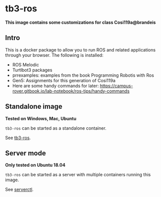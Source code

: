 # tb3-ros

**This image contains some customizations for class Cosi119a@brandeis**

## Intro

This is a docker package to allow you to run ROS and related applications through your browser. The following is installed:

* ROS Melodic
* Turtlbot3 packages
* prrexamples: examples from the book Programming Robotis with Ros
* Gen5: Assignments for this generation of Cosi119a
* Here are some handy commands for later: https://campus-rover.gitbook.io/lab-notebook/ros-tips/handy-commands

## Standalone image

**Tested on Windows, Mac, Ubuntu**

`tb3-ros` can be started as a standalone container.

See [tb3-ros](tb3-ros/README.md).

## Server mode

**Only tested on Ubuntu 18.04**

`tb3-ros` can be started as a server with multiple containers running this image.

See [serverctl](server/README.md).
